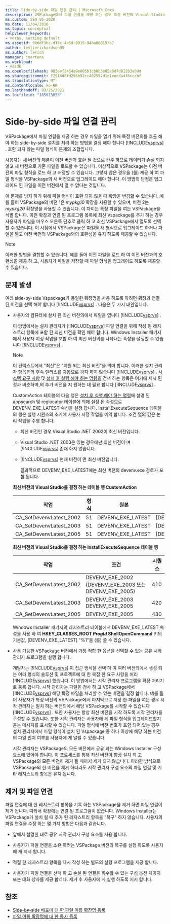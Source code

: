 ```yaml
---
title: Side-by-side 파일 연결 관리 | Microsoft Docs
description: VSPackage에서 파일 연결을 제공 하는 경우 특정 버전의 Visual Studio에서 파일을 여는 side-by-side 설치를 처리 하는 방법을 결정 합니다.
ms.custom: SEO-VS-2020
ms.date: 11/04/2016
ms.topic: conceptual
helpviewer_keywords:
- verbs, setting default
ms.assetid: 9b6df3bc-d15c-4a5d-9015-948a806193b7
author: leslierichardson95
ms.author: lerich
manager: jmartens
ms.workload:
- vssdk
ms.openlocfilehash: 083eef2454a9e805b1cb8b3e85a6d7d81263a0dd
ms.sourcegitcommit: f2916d8fd296b92cc402597d1d1eecda4f6cccbf
ms.translationtype: MT
ms.contentlocale: ko-KR
ms.lasthandoff: 03/25/2021
ms.locfileid: "105073055"
---
```

# <a name="manage-side-by-side-file-associations"></a>Side-by-side 파일 연결 관리

VSPackage에서 파일 연결을 제공 하는 경우 파일을 열기 위해 특정 버전의를 호출 해야 하는 side-by-side 설치를 처리 하는 방법을 결정 해야 합니다 [!INCLUDE[vsprvs](../code-quality/includes/vsprvs_md.md)] . 호환 되지 않는 파일 형식이 문제의 조합입니다.

사용자는 새 버전의 제품이 이전 버전과 호환 될 것으로 간주 하므로 데이터가 손실 되지 않고 새 버전으로 기존 파일을 로드할 수 있습니다. 이상적으로 VSPackage는 이전 버전의 파일 형식을 로드 하 고 저장할 수 있습니다. 그렇지 않은 경우을 (를) 제공 하 여 파일 형식을 VSPackage의 새 버전으로 업그레이드 해야 합니다. 이 방법의 단점은 업그레이드 된 파일을 이전 버전에서 열 수 없다는 것입니다.

이 문제를 방지 하기 위해 파일 형식이 호환 되지 않을 때 확장을 변경할 수 있습니다. 예를 들어 VSPackage의 버전 1은 *mypkg10* 확장을 사용할 수 있으며, 버전 2는 *mypkg20* 확장명을 사용할 수 있습니다. 이 차이는 특정 파일을 여는 VSPackage을 식별 합니다. 이전 확장과 연결 된 프로그램 목록에 최신 Vspackage를 추가 하는 경우 사용자가 파일을 마우스 오른쪽 단추로 클릭 하 고 최신 VSPackage에서 열도록 선택할 수 있습니다. 이 시점에서 VSPackage은 파일을 새 형식으로 업그레이드 하거나 파일을 열고 이전 버전의 VSPackage와의 호환성을 유지 하도록 제공할 수 있습니다.

> [!NOTE]
> 이러한 방법을 결합할 수 있습니다. 예를 들어 이전 파일을 로드 하 여 이전 버전과의 호환성을 제공 하 고, 사용자가 파일을 저장할 때 파일 형식을 업그레이드 하도록 제공할 수 있습니다.

## <a name="face-the-problem"></a>문제 발생

여러 side-by-side Vspackage가 동일한 확장명을 사용 하도록 하려면 확장과 연결 된 버전을 선택 해야 합니다 [!INCLUDE[vsprvs](../code-quality/includes/vsprvs_md.md)] . 다음은 두 가지 대안입니다.

- 사용자의 컴퓨터에 설치 된 최신 버전의에서 파일을 엽니다 [!INCLUDE[vsprvs](../code-quality/includes/vsprvs_md.md)] .

   이 방법에서는 설치 관리자가 [!INCLUDE[vsprvs](../code-quality/includes/vsprvs_md.md)] 파일 연결을 위해 작성 된 레지스트리 항목에 포함 된 최신 버전을 확인 해야 합니다. Windows Installer 패키지에서 사용자 지정 작업을 포함 하 여 최신 버전의를 나타내는 속성을 설정할 수 있습니다 [!INCLUDE[vsprvs](../code-quality/includes/vsprvs_md.md)] .

  > [!NOTE]
  > 이 컨텍스트에서 "최신"은 "지원 되는 최신 버전"을 의미 합니다. 이러한 설치 관리자 항목은의 후속 릴리스를 자동으로 감지 하지 않습니다 [!INCLUDE[vsprvs](../code-quality/includes/vsprvs_md.md)] . [시스템 요구 사항](../extensibility/internals/detecting-system-requirements.md) 및 [설치 후 실행 해야 하는 명령을](../extensibility/internals/commands-that-must-be-run-after-installation.md) 검색 하는 항목은 여기에 제시 된 것과 비슷하며,의 추가 버전을 지 원하는 데 필요 합니다 [!INCLUDE[vsprvs](../code-quality/includes/vsprvs_md.md)] .

   CustomAction 테이블의 다음 행은 [설치 후 실행 해야 하는 명령](../extensibility/internals/commands-that-must-be-run-after-installation.md)에 설명 된 appsearch 및 reglocator 테이블에 의해 설정 된 속성으로 DEVENV_EXE_LATEST 속성을 설정 합니다. InstallExecuteSequence 테이블의 행은 실행 시퀀스의 초기에 사용자 지정 작업을 예약 합니다. 조건 열의 값은 논리 작업을 수행 합니다.

  - 최신 버전인 경우 Visual Studio .NET 2002이 최신 버전입니다.

  - Visual Studio .NET 2003은 있는 경우에만 최신 버전이 며 [!INCLUDE[vsprvs](../code-quality/includes/vsprvs_md.md)] 존재 하지 않습니다.

  - [!INCLUDE[vsprvs](../code-quality/includes/vsprvs_md.md)] 현재 버전이 면 최신 버전입니다.

    결과적으로 DEVENV_EXE_LATEST에는 최신 버전의 devenv.exe 경로가 포함 됩니다.

  **최신 버전의 Visual Studio를 결정 하는 테이블 행 CustomAction**

  |작업|형식|원본|대상|
  |------------|----------|------------|------------|
  |CA_SetDevenvLatest_2002|51|DEVENV_EXE_LATEST|[DEVENV_EXE_2002]|
  |CA_SetDevenvLatest_2003|51|DEVENV_EXE_LATEST|[DEVENV_EXE_2003]|
  |CA_SetDevenvLatest_2005|51|DEVENV_EXE_LATEST|[DEVENV_EXE_2005]|

  **최신 버전의 Visual Studio를 결정 하는 InstallExecuteSequence 테이블 행**

  |작업|조건|시퀀스|
  |------------|---------------|--------------|
  |CA_SetDevenvLatest_2002|DEVENV_EXE_2002 (DEVENV_EXE_2003 또는 DEVENV_EXE_2005)|410|
  |CA_SetDevenvLatest_2003|DEVENV_EXE_2003 DEVENV_EXE_2005|420|
  |CA_SetDevenvLatest_2005|DEVENV_EXE_2005|430|

   Windows Installer 패키지의 레지스트리 테이블에서 DEVENV_EXE_LATEST 속성을 사용 하 여 **HKEY_CLASSES_ROOT *ProgId* ShellOpenCommand** 키의 기본값, [DEVENV_EXE_LATEST] "%1"을 (를) 쓸 수 있습니다.

- 사용 가능한 VSPackage 버전에서 가장 적합 한 옵션을 선택할 수 있는 공유 시작 관리자 프로그램을 실행 합니다.

   개발자는 [!INCLUDE[vsprvs](../code-quality/includes/vsprvs_md.md)] 이 접근 방식을 선택 하 여 여러 버전의에서 생성 되는 여러 형식의 솔루션 및 프로젝트에 대 한 복잡 한 요구 사항을 처리 [!INCLUDE[vsprvs](../code-quality/includes/vsprvs_md.md)] 했습니다. 이 방법에서는 시작 관리자 프로그램을 확장 처리기로 등록 합니다. 시작 관리자는 파일을 검사 하 고 VSPackage에서 [!INCLUDE[vsprvs](../code-quality/includes/vsprvs_md.md)] 해당 특정 파일을 처리할 수 있는 버전을 결정 합니다. 예를 들어 사용자가 특정 버전의 VSPackage에서 마지막으로 저장 한 파일을 여는 경우 시작 관리자는 일치 하는 버전의에서 해당 VSPackage를 시작할 수 있습니다 [!INCLUDE[vsprvs](../code-quality/includes/vsprvs_md.md)] . 또한 사용자는 항상 최신 버전을 시작 하도록 시작 관리자를 구성할 수 있습니다. 또한 시작 관리자는 사용자에 게 파일 형식을 업그레이드할지 묻는 메시지를 표시할 수 있습니다. 파일 형식에 버전 번호가 포함 되어 있는 경우 설치 관리자에서 파일 형식이 설치 된 Vspackage 중 하나 이상에 해당 하는 버전의 파일 인지 여부를 사용자에 게 알릴 수 있습니다.

   시작 관리자는 VSPackage의 모든 버전에서 공유 되는 Windows Installer 구성 요소에 있어야 합니다. 이 프로세스를 통해 최신 버전이 항상 설치 되 고 VSPackage의 모든 버전이 제거 될 때까지 제거 되지 않습니다. 이러한 방식으로 VSPackage의 한 버전을 제거 하더라도 시작 관리자 구성 요소의 파일 연결 및 기타 레지스트리 항목은 유지 됩니다.

## <a name="uninstall-and-file-associations"></a>제거 및 파일 연결

파일 연결에 대 한 레지스트리 항목을 기록 하는 VSPackage을 제거 하면 파일 연결이 제거 됩니다. 따라서 확장에는 연결 된 프로그램이 없습니다. Windows Installer는 VSPackage가 설치 될 때 추가 된 레지스트리 항목을 "복구" 하지 않습니다. 사용자의 파일 연결을 수정 하는 몇 가지 방법은 다음과 같습니다.

- 앞에서 설명한 대로 공유 시작 관리자 구성 요소를 사용 합니다.

- 사용자가 파일 연결을 소유 하려는 VSPackage 버전의 복구를 실행 하도록 사용자에 게 지시 합니다.

- 적절 한 레지스트리 항목을 다시 작성 하는 별도의 실행 프로그램을 제공 합니다.

- 사용자가 파일 연결을 선택 하 고 손실 된 연결을 회수할 수 있는 구성 옵션 페이지 또는 대화 상자를 제공 합니다. 제거 후 사용자에 게 실행 하도록 지시 합니다.

## <a name="see-also"></a>참조

- [Side-by-side 배포에 대 한 파일 이름 확장명 등록](../extensibility/registering-file-name-extensions-for-side-by-side-deployments.md)
- [파일 이름 확장명에 대 한 동사 등록](../extensibility/registering-verbs-for-file-name-extensions.md)
